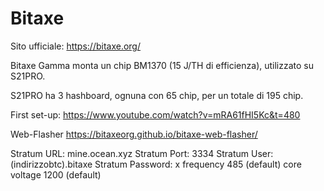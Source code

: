 # Bitaxe
Sito ufficiale: https://bitaxe.org/

Bitaxe Gamma monta un chip BM1370 (15 J/TH di efficienza), utilizzato su S21PRO.

S21PRO ha 3 hashboard, ognuna con 65 chip, per un totale di 195 chip.

First set-up:
https://www.youtube.com/watch?v=mRA61fHI5Kc&t=480

Web-Flasher 
https://bitaxeorg.github.io/bitaxe-web-flasher/


Stratum URL: mine.ocean.xyz
Stratum Port: 3334
Stratum User:(indirizzobtc).bitaxe
Stratum Password: x
frequency 485 (default)
core voltage 1200 (default)